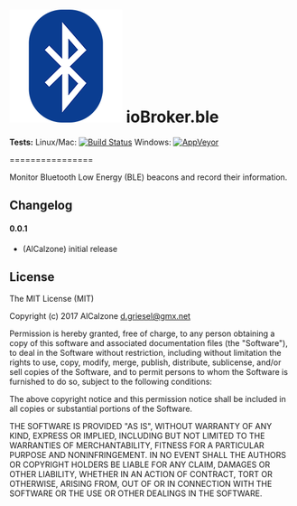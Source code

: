 ![Logo](admin/ble.png)
ioBroker.ble
=================

**Tests:** Linux/Mac: [![Build Status](https://travis-ci.org/AlCalzone/ioBroker.ble.svg?branch=master)](https://travis-ci.org/AlCalzone/ioBroker.ble) 
Windows: [![AppVeyor](https://ci.appveyor.com/api/projects/status/github/AlCalzone/ioBroker.ble?branch=master&svg=true)](https://ci.appveyor.com/project/AlCalzone/ioBroker-ble/)

================

Monitor Bluetooth Low Energy (BLE) beacons and record their information.

## Changelog

#### 0.0.1
* (AlCalzone) initial release

## License
The MIT License (MIT)

Copyright (c) 2017 AlCalzone <d.griesel@gmx.net>

Permission is hereby granted, free of charge, to any person obtaining a copy
of this software and associated documentation files (the "Software"), to deal
in the Software without restriction, including without limitation the rights
to use, copy, modify, merge, publish, distribute, sublicense, and/or sell
copies of the Software, and to permit persons to whom the Software is
furnished to do so, subject to the following conditions:

The above copyright notice and this permission notice shall be included in
all copies or substantial portions of the Software.

THE SOFTWARE IS PROVIDED "AS IS", WITHOUT WARRANTY OF ANY KIND, EXPRESS OR
IMPLIED, INCLUDING BUT NOT LIMITED TO THE WARRANTIES OF MERCHANTABILITY,
FITNESS FOR A PARTICULAR PURPOSE AND NONINFRINGEMENT. IN NO EVENT SHALL THE
AUTHORS OR COPYRIGHT HOLDERS BE LIABLE FOR ANY CLAIM, DAMAGES OR OTHER
LIABILITY, WHETHER IN AN ACTION OF CONTRACT, TORT OR OTHERWISE, ARISING FROM,
OUT OF OR IN CONNECTION WITH THE SOFTWARE OR THE USE OR OTHER DEALINGS IN
THE SOFTWARE.
